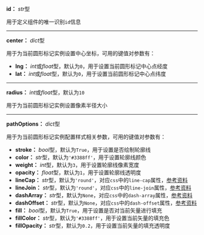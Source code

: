 **id：** *str*型

用于定义组件的唯一识别`id`信息

---

**center：** *dict*型

用于为当前圆形标记实例设置中心坐标，可用的键值对参数有：

- **lng：** *int*或*float*型，默认为`0`，用于设置当前圆形标记中心点经度
- **lat：** *int*或*float*型，默认为`0`，用于设置当前圆形标记中心点纬度

---

**radius：** *int*或*float*型，默认为`10`

用于为当前圆形标记实例设置像素半径大小

---

**pathOptions：** *dict*型

用于为当前圆形标记实例配置样式相关参数，可用的键值对参数有：

- **stroke：** *bool*型，默认为`True`，用于设置是否绘制轮廓线
- **color：** *str*型，默认为`'#3388ff'`，用于设置轮廓线颜色
- **weight：** *int*型，默认为`3`，用于设置轮廓线像素宽度
- **opacity：** *float*型，默认为`1`，用于设置轮廓线透明度
- **lineCap：** *str*型，默认为`'round'`，对应`css`中的`line-cap`属性，[参考资料](https://developer.mozilla.org/zh-CN/docs/Web/SVG/Attribute/stroke-linecap)
- **lineJoin：** *str*型，默认为`'round'`，对应`css`中的`line-join`属性，[参考资料](https://developer.mozilla.org/zh-CN/docs/Web/SVG/Attribute/stroke-linejoin)
- **dashArray：** *str*型，默认为`None`，对应`css`中的`dash-array`属性，[参考资料](https://developer.mozilla.org/zh-CN/docs/Web/SVG/Attribute/stroke-dasharray)
- **dashOffset：** *str*型，默认为`None`，对应`css`中的`dash-offset`属性，[参考资料](https://developer.mozilla.org/zh-CN/docs/Web/SVG/Attribute/stroke-dashoffset)
- **fill：** *bool*型，默认为`True`，用于设置是否对当前矢量进行填充
- **fillColor：** *str*型，默认为`'#3388ff'`，用于设置当前矢量的填充色
- **fillOpacity：** *str*型，默认为`0.2`，用于设置当前矢量的填充透明度